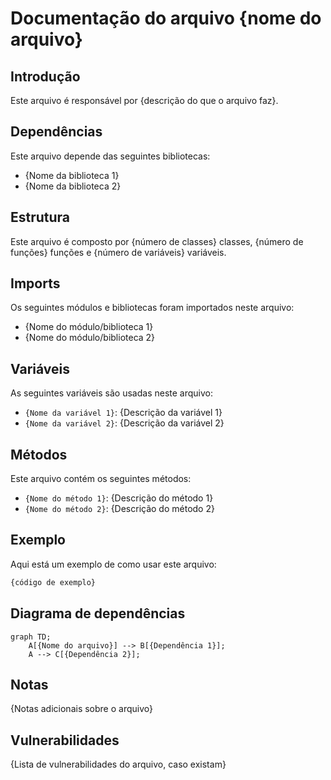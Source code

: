 # Documentação do arquivo {nome do arquivo}

## Introdução

Este arquivo é responsável por {descrição do que o arquivo faz}.

## Dependências

Este arquivo depende das seguintes bibliotecas:

- {Nome da biblioteca 1}
- {Nome da biblioteca 2}

## Estrutura

Este arquivo é composto por {número de classes} classes, {número de funções} funções e {número de variáveis} variáveis.

## Imports

Os seguintes módulos e bibliotecas foram importados neste arquivo:

- {Nome do módulo/biblioteca 1}
- {Nome do módulo/biblioteca 2}

## Variáveis

As seguintes variáveis são usadas neste arquivo:

- `{Nome da variável 1}`: {Descrição da variável 1}
- `{Nome da variável 2}`: {Descrição da variável 2}

## Métodos

Este arquivo contém os seguintes métodos:

- `{Nome do método 1}`: {Descrição do método 1}
- `{Nome do método 2}`: {Descrição do método 2}

## Exemplo

Aqui está um exemplo de como usar este arquivo:

```python
{código de exemplo}
```

## Diagrama de dependências

```mermaid
graph TD;
    A[{Nome do arquivo}] --> B[{Dependência 1}];
    A --> C[{Dependência 2}];
```

## Notas

{Notas adicionais sobre o arquivo}

## Vulnerabilidades

{Lista de vulnerabilidades do arquivo, caso existam}